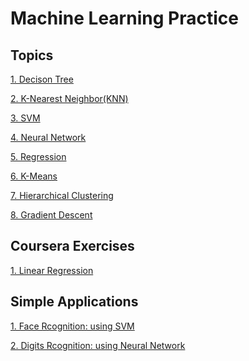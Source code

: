 # Machine Learning Practice

## Topics
[1. Decison Tree](https://github.com/LeoZ123/Machine-Learning-Practice/tree/master/Decision_Tree)</br>

[2. K-Nearest Neighbor(KNN)](https://github.com/LeoZ123/Machine-Learning-Practice/tree/master/K_Nearest_Neighbor(KNN))</br>

[3. SVM](https://github.com/LeoZ123/Machine-Learning-Practice/tree/master/Support_Vector_Machine(SVM))</br>

[4. Neural Network](https://github.com/LeoZ123/Machine-Learning-Practice/tree/master/Neural_Network)</br>

[5. Regression](https://github.com/LeoZ123/Machine-Learning-Practice/tree/master/Regression_Problem)</br>

[6. K-Means](https://github.com/LeoZ123/Machine-Learning-Practice/tree/master/K-means)</br>

[7. Hierarchical Clustering](https://github.com/LeoZ123/Machine-Learning-Practice/tree/master/Hierarchical_Clustering)</br>

[8. Gradient Descent](https://github.com/LeoZ123/Machine-Learning-Practice/tree/master/Gradient_Descent)</br>

## Coursera Exercises

[1. Linear Regression](https://github.com/LeoZ123/Machine-Learning-Practice/tree/master/Coursera-Exercises/machine-learning-ex1)</br>

## Simple Applications 
[1. Face Rcognition: using SVM](https://github.com/LeoZ123/Machine-Learning-Practice/tree/master/Support_Vector_Machine(SVM))</br>

[2. Digits Rcognition: using Neural Network](https://github.com/LeoZ123/Machine-Learning-Practice/tree/master/Neural_Network)</br>
